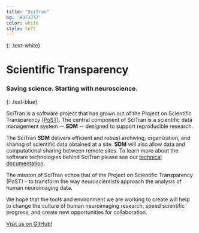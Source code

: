 ```yaml
---
title: "SciTran"
bg: '#373737'
color: white
style: left
---
```


{: .text-white}
# Scientific Transparency


### Saving science. Starting with neuroscience.
{: .text-blue}



SciTran is a software project that has grown out of the Project on Scientific Transparency [(PoST)](http://post.stanford.edu). The central component of SciTran is a scientific data management system -- **SDM** -- designed to support reproducible research.  

The SciTran **SDM** delivers efficient and robust archiving, organization, and sharing of scientific data obtained at a site. **SDM** will also allow data and computational sharing between remote sites. To learn more about the software technologies behind SciTran please see our [technical documentation](/doc). 


The mission of SciTran echos that of the Project on Scientific Transparency (PoST) - to transform the way neuroscientists approach the analysis of human neuroimaging data. 

We hope that the tools and environment we are working to create will help to change the culture of human neuroimaging research, speed scientific progress, and create new opportunities for collaboration.


<span id="forkongithub">
  <a href="{{ site.source_link }}" class="bg-fork">
    Visit us on GitHub!
  </a>
</span>

